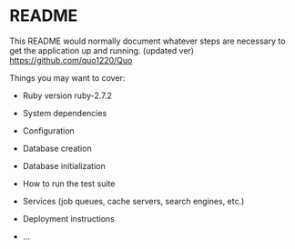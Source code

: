 # README

This README would normally document whatever steps are necessary to get the
application up and running.
(updated ver)
https://github.com/quo1220/Quo

Things you may want to cover:

* Ruby version
ruby-2.7.2

* System dependencies

* Configuration

* Database creation

* Database initialization

* How to run the test suite

* Services (job queues, cache servers, search engines, etc.)

* Deployment instructions

* ...

